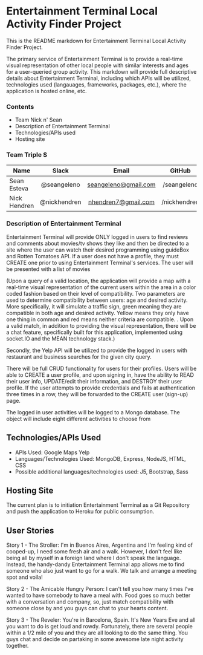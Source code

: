 
# Entertainment Terminal Local Activity Finder Project

This is the README markdown for Entertainment Terminal Local Activity Finder Project.

The primary service of Entertainment Terminal is to provide a real-time visual representation of other local people with similar interests and ages for a user-queried group activity. This markdown will provide full descriptive details about Entertainment Terminal, including which APIs will be utilized, technologies used (langauages, frameworks, packages, etc.), where the application is hosted online, etc.

### Contents

- Team Nick n' Sean
- Description of Entertainment Terminal
- Technologies/APIs used
- Hosting site

### Team Triple S

| Name               | Slack               | Email                    | GitHub       |
|--------------------|:-------------------:|:------------------------:|:------------:|
| Sean Esteva        | @seangeleno         | seangeleno@gmail.com     | /seangeleno  |
| Nick Hendren       | @nickhendren        | nhendren7@gmail.com      | /nickhendren |

### Description of Entertainment Terminal

Entertainment Terminal will provide ONLY logged in users to find reviews and comments about movies/tv shows they like and then be directed to a site where the user can watch their desired programming using guideBox and Rotten Tomatoes API. If a user does not have a profile, they must CREATE one prior to using Entertainment Terminal's services. The user will be presented with a list of movies 


(Upon a query of a valid location, the application will provide a map with a real-time visual representation of the current users within the area in a color coded fashion based on their level of compatibility. Two parameters are used to determine compatibility between users: age and desired activity. More specifically, it will simulate a traffic sign, green meaning they are compatible in both age and desired activity. Yellow means they only have one thing in common and red means neither criteria are compatible. <!-- Additional description of features, upon completion of application -->. Upon a valid match, in addition to providing the visual representation, there will be a chat feature, specifically built for this application, implemented using socket.IO and the MEAN technology stack.)

Secondly, the Yelp API will be utilized to provide the logged in users with restaurant and business searches for the given city query.

There will be full CRUD functionality for users for their profiles. Users will be able to CREATE a user profile, and upon signing in, have the ability to READ their user info, UPDATE/edit their information, and DESTROY their user profile. If the user attempts to provide credentials and fails at authentication three times in a row, they will be forwarded to the CREATE user (sign-up) page.

The logged in user activities will be logged to a Mongo database. The object will include eight different activities to choose from <!--name 8 activities here -->

## Technologies/APIs Used

- APIs Used: Google Maps Yelp
- Languages/Technologies Used: MongoDB, Express, NodeJS, HTML, CSS
- Possible additional languages/technologies used: J5, Bootstrap, Sass

## Hosting Site

The current plan is to initiation Entertainment Terminal as a Git Repository and push the application to Heroku for public consumption.

## User Stories

Story 1 - The Stroller: I'm in Buenos Aires, Argentina and I'm feeling kind of cooped-up, I need some fresh air and a walk. However, I don't feel like being all by myself in a foreign land where I don't speak the language. Instead, the handy-dandy Entertainment Terminal app allows me to find someone who also just want to go for a walk. We talk and arrange a meeting spot and voila!

Story 2 - The Amicable Hungry Person: I can't tell you how many times I've wanted to have somebody to have a meal with. Food goes so much better with a conversation and company, so, just match compatibility with someone close by and you guys can chat to your hearts content.

Story 3 - The Reveler: You're in Barcelona, Spain. It's New Years Eve and all you want to do is get loud and rowdy. Fortunately, there are several people within a 1/2 mile of you and they are all looking to do the same thing. You guys chat and decide on partaking in some awesome late night activity together.
